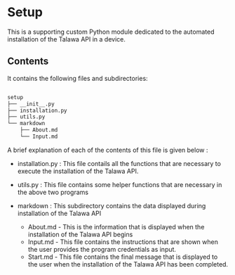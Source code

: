 # Setup

This is a supporting custom Python module dedicated to the automated installation of the Talawa API in a device. 

## Contents

It contains the following files and subdirectories:

```sh

setup
├── __init__.py
├── installation.py
├── utils.py
└── markdown
    ├── About.md
    └── Input.md

```

A brief explanation of each of the contents of this file is given below :

- installation.py : This file contails all the functions that are necessary to execute the installation of the Talawa API. 

- utils.py : This file contains some helper functions that are necessary in the above two programs

- markdown : This subdirectory contains the data displayed during installation of the Talawa API
    - About.md - This is the information that is displayed when the installation of the Talawa API begins 
    - Input.md - This file contains the instructions that are shown when the user provides the program credentials as input. 
    - Start.md - This file contains the final message that is displayed to the user when the installation of the Talawa API has been completed.




